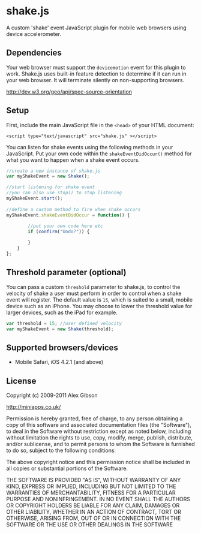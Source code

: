 shake.js
=======================================

A custom 'shake' event JavaScript plugin for mobile web browsers using device accelerometer.

Dependencies
---------------------------------------

Your web browser must support the `devicemotion` event for this plugin to work. Shake.js uses built-in feature detection to determine if it can run in your web browser. It will terminate silently on non-supporting browsers.

http://dev.w3.org/geo/api/spec-source-orientation

Setup
---------------------------------------

First, include the main JavaScript file in the `<head>` of your HTML document:

```
<script type="text/javascript" src="shake.js" ></script>
```

You can listen for shake events using the following methods in your JavaScript. Put your own code within the `shakeEventDidOccur()` method for what you want to happen when a shake event occurs.

``` js
//create a new instance of shake.js
var myShakeEvent = new Shake();

//start listening for shake event 
//you can also use stop() to stop listening
myShakeEvent.start();
	
//define a custom method to fire when shake occurs
myShakeEvent.shakeEventDidOccur = function() {
	
		//put your own code here etc
		if (confirm("Undo?")) {

		}
	}
};
```

Threshold parameter (optional)
---------------------------------------

You can pass a custom `threshold` parameter to shake.js, to control the velocity of shake a user must perform in order to control when a shake event will register. The default value is `15`, which is suited to a small, mobile device such as an iPhone. You may choose to lower the threshold value for larger devices, such as the iPad for example.

``` js	
var threshold = 15; //user defined velocity
var myShakeEvent = new Shake(threshold);
```
	
Supported browsers/devices
---------------------------------------

- Mobile Safari, iOS 4.2.1 (and above)
	
License
---------------------------------------

Copyright (c) 2009-2011 Alex Gibson

http://miniapps.co.uk/

Permission is hereby granted, free of charge, to any person obtaining a copy of this software and associated documentation files (the "Software"), to deal in the Software without restriction except as noted below, including without limitation the rights to use, copy, modify, merge, publish, distribute, and/or sublicense, and to permit persons to whom the Software is furnished to do so, subject to the following conditions:

The above copyright notice and this permission notice shall be included in all copies or substantial portions of the Software.

THE SOFTWARE IS PROVIDED "AS IS", WITHOUT WARRANTY OF ANY KIND, EXPRESS OR IMPLIED, INCLUDING BUT NOT LIMITED TO THE WARRANTIES OF MERCHANTABILITY, FITNESS FOR A PARTICULAR PURPOSE AND NONINFRINGEMENT. IN NO EVENT SHALL THE AUTHORS OR COPYRIGHT HOLDERS BE LIABLE FOR ANY CLAIM, DAMAGES OR OTHER LIABILITY, WHETHER IN AN ACTION OF CONTRACT, TORT OR OTHERWISE, ARISING FROM, OUT OF OR IN CONNECTION WITH THE SOFTWARE OR THE USE OR OTHER DEALINGS IN THE SOFTWARE